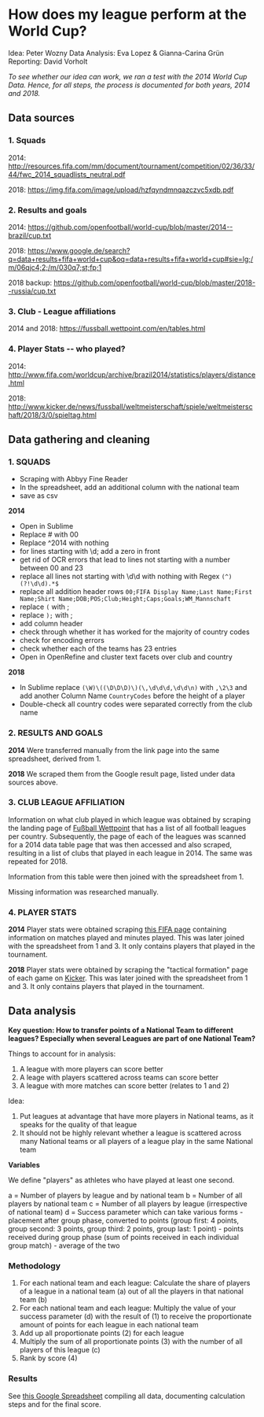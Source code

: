 # How does my league perform at the World Cup?

Idea: Peter Wozny
Data Analysis: Eva Lopez & Gianna-Carina Grün
Reporting: David Vorholt

*To see whether our idea can work, we ran a test with the 2014 World Cup Data. Hence, for all steps, the process is documented for both years, 2014 and 2018.*


## Data sources

### 1. Squads

2014: http://resources.fifa.com/mm/document/tournament/competition/02/36/33/44/fwc_2014_squadlists_neutral.pdf

2018: https://img.fifa.com/image/upload/hzfqyndmnqazczvc5xdb.pdf

### 2. Results and goals
2014: https://github.com/openfootball/world-cup/blob/master/2014--brazil/cup.txt

2018: https://www.google.de/search?q=data+results+fifa+world+cup&oq=data+results+fifa+world+cup#sie=lg;/m/06qjc4;2;/m/030q7;st;fp;1

2018 backup: https://github.com/openfootball/world-cup/blob/master/2018--russia/cup.txt

### 3. Club - League affiliations
2014 and 2018: https://fussball.wettpoint.com/en/tables.html

### 4. Player Stats -- who played?

2014: http://www.fifa.com/worldcup/archive/brazil2014/statistics/players/distance.html

2018: http://www.kicker.de/news/fussball/weltmeisterschaft/spiele/weltmeisterschaft/2018/3/0/spieltag.html

## Data gathering and cleaning

### 1. SQUADS

- Scraping with Abbyy Fine Reader
- In the spreadsheet, add an additional column with the national team
- save as csv

**2014**
- Open in Sublime
- Replace # with 00
- Replace ^2014 with nothing
- for lines starting with \d; add a zero in front
- get rid of OCR errors that lead to lines not starting with a number between 00 and 23
- replace all lines not starting with \d\d with nothing with Regex `(^)(?!\d\d).*$`
- replace all addition header rows `00;FIFA Display Name;Last Name;First Name;Shirt Name;DOB;POS;Club;Height;Caps;Goals;WM_Mannschaft`
- replace `(` with ;
- replace `);` with ;
- add column header
- check through whether it has worked for the majority of country codes
- check for encoding errors
- check whether each of the teams has 23 entries
- Open in OpenRefine and cluster text facets over club and country

**2018**
- In Sublime replace `(\W)\((\D\D\D)\)(\,\d\d\d,\d\d\n)` with `,\2\3` and add another Column Name `CountryCodes` before the height of a player
- Double-check all country codes were separated correctly from the club name


### 2. RESULTS AND GOALS

**2014**
Were transferred manually from the link page into the same spreadsheet, derived from 1.

**2018**
We scraped them from the Google result page, listed under data sources above.

### 3. CLUB LEAGUE AFFILIATION

Information on what club played in which league was obtained by scraping the landing page of [Fußball Wettpoint](https://fussball.wettpoint.com/en/tables.html) that has a list of all football leagues per country. Subsequently, the page of each of the leagues was scanned for a 2014 data table page that was then accessed and also scraped, resulting in a list of clubs that played in each league in 2014. The same was repeated for 2018.

Information from this table were then joined with the spreadsheet from 1.

Missing information was researched manually.

### 4. PLAYER STATS

**2014**
Player stats were obtained scraping [this FIFA page](http://www.fifa.com/worldcup/archive/brazil2014/statistics/players/distance.html) containing information on matches played and minutes played. This was later joined with the spreadsheet from 1 and 3. It only contains players that played in the tournament. 

**2018**
Player stats were obtained by scraping the "tactical formation" page of each game on [Kicker](http://www.kicker.de/news/fussball/weltmeisterschaft/spiele/weltmeisterschaft/2018/1/0/spieltag.html). This was later joined with the spreadsheet from 1 and 3. It only contains players that played in the tournament. 

## Data analysis

**Key question: How to transfer points of a National Team to different leagues? Especially when several Leagues are part of one National Team?**

Things to account for in analysis:
1. A league with more players can score better
2. A leage with players scattered across teams can score better 
3. A league with more matches can score better (relates to 1 and 2)

Idea:
1. Put leagues at advantage that have more players in National teams, as it speaks for the quality of that league
2. It should not be highly relevant whether a league is scattered across many National teams or all players of a league play in the same National team

**Variables**

We define "players" as athletes who have played at least one second. 

a = Number of players by league and by national team
b = Number of all players by national team
c = Number of all players by league (irrespective of national team)
d = Success parameter
	which can take various forms
	- placement after group phase, converted to points (group first: 4 points, group second: 3 points, group third: 2 points, group last: 1 point)
	- points received during group phase (sum of points received in each individual group match)
	- average of the two

### Methodology

1. For each national team and each league: Calculate the share of players of a league in a national team (a) out of all the players in that national team (b)
2. For each national team and each league: Multiply the value of your success parameter (d) with the result of (1) to receive the proportionate amount of points for each league in each national team
3. Add up all proportionate points (2) for each league 
4. Multiply the sum of all proportionate points (3) with the number of all players of this league (c)
5. Rank by score (4)


### Results

See [this Google Spreadsheet](https://docs.google.com/spreadsheets/d/1KpNHVYXjeMxnSwtzpqraQVo8KcoRE9KiNE2Nd7X6Nq4/edit?usp=sharing) compiling all data, documenting calculation steps and for the final score.